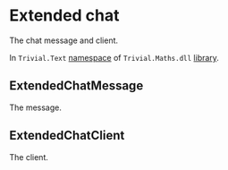 # Extended chat

The chat message and client.

In `Trivial.Text` [namespace](../) of `Trivial.Maths.dll` [library](../../).

## ExtendedChatMessage

The message.

## ExtendedChatClient

The client.
